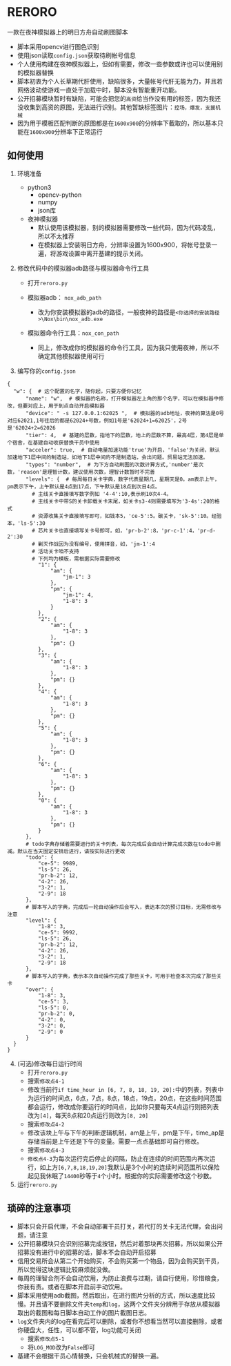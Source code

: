 # RERORO

一款在夜神模拟器上的明日方舟自动刷图脚本

* 脚本采用opencv进行图色识别
* 使用json读取`config.json`获取待刷帐号信息
* 个人使用构建在夜神模拟器上，但如有需要，修改一些参数或许也可以使用别的模拟器替换
* 脚本初衷为个人长草期代肝使用，缺陷很多，大量帐号代肝无能为力，并且若网络波动使游戏一直处于加载中时，脚本没有智能重开功能。
* 公开招募模块暂时有缺陷，可能会把您的`高资`给当作没有用的标签，因为我还没收集到高资的原图，无法进行识别。其他暂缺标签图片：`控场，爆发，支援机械`
* 因为用于模板匹配判断的原图都是在`1600x900`的分辨率下截取的，所以基本只能在`1600x900`分辨率下正常运行

## 如何使用

1. 环境准备

   * python3
     * opencv-python
     * numpy
     * json库
   * 夜神模拟器
     * 默认使用该模拟器，别的模拟器需要修改一些代码，因为代码凌乱，所以不太推荐
     * 在模拟器上安装明日方舟，分辨率设置为1600x900，将帐号登录一遍，将游戏设置中离开基建的提示关闭。

2. 修改代码中的模拟器adb路径与模拟器命令行工具

   * 打开`reroro.py`

   * 模拟器adb： `nox_adb_path`
     * 改为你安装模拟器的adb的路径，一般夜神的路径是`<你选择的安装路径>\Nox\bin\nox_adb.exe`
   * 模拟器命令行工具：`nox_con_path`
     * 同上，修改成你的模拟器的命令行工具，因为我只使用夜神，所以不确定其他模拟器使用可行

3. 编写你的`config.json`

  ```
{
    "w": {	# 这个配置的名字，随你起，只要方便你记忆
        "name": "w",  # 模拟器的名称，打开模拟器左上角的那个名字，可以在模拟器中修改，但要对应上，用于到点自动开启模拟器
        "device": " -s 127.0.0.1:62025 ",  # 模拟器的adb地址，夜神的算法是0号对应62021,1号往后的都是62024+号数，例如1号是'62024+1=62025'，2号是'62024+2=62026
        "tier": 4,  # 基建的层数，指地下的层数，地上的层数不算，最高4层，第4层是单个宿舍，在基建自动收获替换干员中使用
        "acceler": true,  # 自动电量加速功能'true'为开启，'false'为关闭，默认加速地下1层中间的制造站，如地下1层中间的不是制造站，会出问题。贸易站无法加速。
        "types": "number",  # 为下方自动刷图的次数计算方式,'number'是次数，'reason'是理智计数，建议使用次数，理智计数暂时不完善
        "levels": {  # 每周每日关卡字典，数字代表星期几，星期天是0。am表示上午，pm表示下午，上午默认是4点到17点，下午默认是18点到次日4点。
          # 主线关卡直接填写数字例如 '4-4':10,表示刷10次4-4。
          # 主线关卡中带S的关卡卸载关卡末尾，如关卡s3-4则需要填写为'3-4s':20的格式
          # 资源收集关卡直接填写即可，如钱本5，'ce-5':5。碳关卡，'sk-5':10。经验本，'ls-5':30
          # 芯片关卡也直接填写关卡号即可，如，'pr-b-2':8，'pr-c-1':4，'pr-d-2':30
          # 剿灭作战因为没有编号，使用拼音，如，'jm-1':4
          # 活动关卡咱不支持
          # 下列均为模板，需根据实际需要修改
            "1": {
                "am": {
                    "jm-1": 3
                },
                "pm": {
                    "jm-1": 4,
                    "1-8": 3
                }
            },
            "2": {
                "am": {
                    "1-8": 3
                },
                "pm": {}
            },
            "3": {
                "am": {
                    "1-8": 3
                },
                "pm": {}
            },
            "4": {
                "am": {
                    "1-8": 3
                },
                "pm": {}
            },
            "5": {
                "am": {
                    "1-8": 3
                },
                "pm": {}
            },
            "6": {
                "am": {
                    "1-8": 3
                },
                "pm": {}
            },
            "0": {
                "am": {
                    "1-8": 3
                },
                "pm": {}
            }
        },
		# todo字典存储着需要进行的关卡列表，每次完成后会自动计算完成次数在todo中删减。默认在当天固定安排后进行，请按实际进行更改
        "todo": {
            "ce-5": 9989,
            "ls-5": 26,
            "pr-b-2": 12,
            "4-2": 26,
            "3-2": 1,
            "2-9": 18
        },
		# 脚本写入的字典，完成后一轮自动操作后会写入，表达本次的预订目标，无需修改与注意
        "level": {
            "1-8": 3,
            "ce-5": 9992,
            "ls-5": 26,
            "pr-b-2": 12,
            "4-2": 26,
            "3-2": 1,
            "2-9": 18
        },
		# 脚本写入的字典，表示本次自动操作完成了那些关卡，可用于检查本次完成了那些关卡
        "over": {
            "1-8": 3,
            "ce-5": 3,
            "ls-5": 0,
            "pr-b-2": 0,
            "4-2": 0,
            "3-2": 0,
            "2-9": 0
        }
    }
}
  ```

4. (可选)修改每日运行时间
   * 打开`reroro.py`
   * 搜索`修改点4-1`
   * 修改当前行`if time_hour in [6, 7, 8, 18, 19, 20]:`中的列表，列表中为运行的时间点，6点，7点，8点，18点，19点，20点，在这些时间范围都会运行，修改成你要运行的时间点，比如你只要每天4点运行则把列表改为`[4]`，每天8点和20点运行则改为`[8, 20]`
   * 搜索`修改点4-2`
   * 修改该块上午与下午的判断逻辑机制，am是上午，pm是下午，time_ap是存储当前是上午还是下午的变量。需要一点点基础即可自行修改。
   * 搜索`修改点4-3`
   * `修改点4-3`为每次运行完后停止的间隔，防止在连续的时间范围内再次运行，如上方`[6,7,8,18,19,20]`我默认是3个小时的连续时间范围所以保险起见我休眠了`14400`秒等于`4`个小时。根据你的实际需要修改这个秒数。
5. 运行`reroro.py`

## 琐碎的注意事项

* 脚本只会开启代理，不会自动部署干员打关，若代打的关卡无法代理，会出问题，请注意
* 公开招募模块只会识别招募完成按钮，然后对着那块再次招募，所以如果公开招募没有进行中的招募的话，脚本不会自动开启招募
* 信用交易所会从第二个开始购买，不会购买第一个物品，因为会购买到干员，所以觉得这块逻辑比较麻烦就没做。
* 每周的理智合剂不会自动饮用，为防止浪费与过期，请自行使用，珍惜粮食，你我有责。或者在脚本开启前手动饮用。
* 脚本采用使用adb截图，然后取出，在进行图片分析的方式，所以速度比较慢。并且请不要删除文件夹`temp`和`log`，这两个文件夹分辨用于存放从模拟器取出的截图和每日脚本自动工作的图片截图日志。
* `log`文件夹内的log在看完后可以删除，或者你不想看当然可以直接删除，或者你硬盘大，任性，可以都不管，log功能可关闭
  * 搜索`修改点5-1`
  * 将`LOG_MOD`改为`False`即可
* 基建不会根据干员心情替换，只会机械式的替换一遍。

